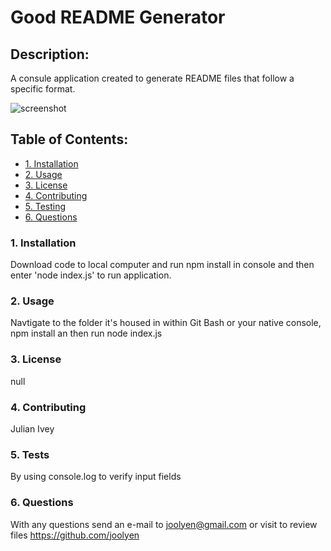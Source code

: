 # Good README Generator

  ## Description:
  A consule application created to generate README files that follow a specific format.

  ![screenshot]((https://img.youtube.com/vi/fA13AVR2Fb8/maxresdefault.jpg))

  ## Table of Contents:
  * [1. Installation](#installation)
  * [2. Usage](#usage)
  * [3. License](#license)
  * [4. Contributing](#contributing)
  * [5. Testing](#tests)
  * [6. Questions](#questions)

  ### 1. Installation
  Download code to local computer and run npm install in console and then enter 'node index.js' to run application. 

  ### 2. Usage
  Navtigate to the folder it's housed in within Git Bash or your native console, npm install an then run node index.js

  ### 3. License
  null

  ### 4. Contributing
  Julian Ivey

  ### 5. Tests
  By using console.log to verify input fields

  ### 6. Questions
  With any questions send an e-mail to joolyen@gmail.com or visit to review files https://github.com/joolyen

